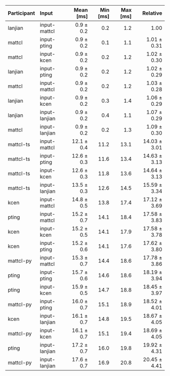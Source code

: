 | Participant | Input | Mean [ms] | Min [ms] | Max [ms] | Relative |
|:---|:---|---:|---:|---:|---:|
| lanjian | input-mattcl | 0.9 ± 0.2 | 0.2 | 1.2 | 1.00 |
| mattcl | input-pting | 0.9 ± 0.2 | 0.1 | 1.1 | 1.01 ± 0.31 |
| mattcl | input-kcen | 0.9 ± 0.2 | 0.2 | 1.2 | 1.02 ± 0.30 |
| lanjian | input-pting | 0.9 ± 0.2 | 0.2 | 1.2 | 1.02 ± 0.29 |
| mattcl | input-mattcl | 0.9 ± 0.2 | 0.2 | 1.2 | 1.03 ± 0.28 |
| lanjian | input-kcen | 0.9 ± 0.2 | 0.3 | 1.4 | 1.06 ± 0.29 |
| lanjian | input-lanjian | 0.9 ± 0.2 | 0.4 | 1.1 | 1.07 ± 0.29 |
| mattcl | input-lanjian | 0.9 ± 0.2 | 0.2 | 1.3 | 1.09 ± 0.30 |
| mattcl-ts | input-mattcl | 12.1 ± 0.4 | 11.2 | 13.1 | 14.03 ± 3.01 |
| mattcl-ts | input-pting | 12.6 ± 0.3 | 11.6 | 13.4 | 14.63 ± 3.13 |
| mattcl-ts | input-kcen | 12.6 ± 0.3 | 11.8 | 13.6 | 14.64 ± 3.13 |
| mattcl-ts | input-lanjian | 13.5 ± 0.3 | 12.6 | 14.5 | 15.59 ± 3.34 |
| kcen | input-mattcl | 14.8 ± 0.5 | 13.8 | 17.4 | 17.12 ± 3.69 |
| pting | input-mattcl | 15.2 ± 0.7 | 14.1 | 18.4 | 17.58 ± 3.83 |
| kcen | input-kcen | 15.2 ± 0.5 | 14.1 | 17.9 | 17.58 ± 3.78 |
| kcen | input-pting | 15.2 ± 0.6 | 14.1 | 17.6 | 17.62 ± 3.80 |
| mattcl-py | input-mattcl | 15.3 ± 0.7 | 14.4 | 18.6 | 17.78 ± 3.86 |
| pting | input-pting | 15.7 ± 0.6 | 14.6 | 18.6 | 18.19 ± 3.94 |
| pting | input-kcen | 15.9 ± 0.5 | 14.7 | 18.8 | 18.45 ± 3.97 |
| mattcl-py | input-pting | 16.0 ± 0.7 | 15.1 | 18.9 | 18.52 ± 4.01 |
| kcen | input-lanjian | 16.1 ± 0.7 | 14.8 | 19.5 | 18.67 ± 4.05 |
| mattcl-py | input-kcen | 16.1 ± 0.7 | 15.1 | 19.4 | 18.69 ± 4.05 |
| pting | input-lanjian | 17.2 ± 0.7 | 16.0 | 19.8 | 19.92 ± 4.31 |
| mattcl-py | input-lanjian | 17.6 ± 0.7 | 16.9 | 20.8 | 20.45 ± 4.41 |
